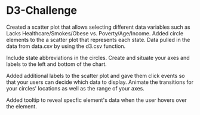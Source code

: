 # D3-Challenge

Created a scatter plot that allows selecting different data variables such as Lacks Healthcare/Smokes/Obese vs. Poverty/Age/Income.
Added circle elements to the a scatter plot that represents each state. Data pulled in the data from data.csv by using the d3.csv function. 

Include state abbreviations in the circles.
Create and situate your axes and labels to the left and bottom of the chart.

Added additional labels to the scatter plot and gave them click events so that your users can decide which data to display. 
Animate the transitions for your circles' locations as well as the range of your axes. 

Added tooltip to reveal specfic element's data when the user hovers over the element. 